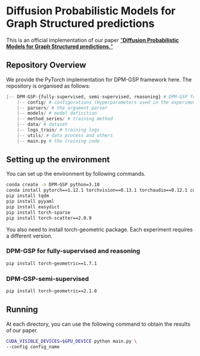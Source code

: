 # Diffusion Probabilistic Models for Graph Structured predictions
This is an official implementation of our paper ["**Diffusion Probabilistic Models for Graph Structured predictions.**"](https://arxiv.org/abs/2302.10506)

## Repository Overview
We provide the PyTorch implementation for DPM-GSP framework here. The repository is organised as follows:

```python
|-- DPM-GSP-{fully-supervised, semi-supervised, reasoning} # DPM-GSP for supervised node classification, semi-supervised node classification, and reasoning tasks
    |-- config/ # configurations (Hyperparameters used in the experiments are specified in the Appendix C of our paper.)
    |-- parsers/ # the argument parser
    |-- models/ # model definition
    |-- method_series/ # training method
    |-- data/ # dataset
    |-- logs_train/ # training logs
    |-- utils/ # data process and others
    |-- main.py # the training code
```

## Setting up the environment
You can set up the environment by following commands. 

```sh
conda create -n DPM-GSP python=3.10
conda install pytorch==1.12.1 torchvision==0.13.1 torchaudio==0.12.1 cudatoolkit=11.3 -c pytorch
pip install tqdm
pip install pyyaml
pip install easydict
pip install torch-sparse
pip install torch-scatter==2.0.9
```
You also need to install torch-geometric package. Each experiment requires a different version.

### DPM-GSP for fully-supervised and reasoning  
```sh
pip install torch-geometric==1.7.1
```

### DPM-GSP-semi-supervised  
```sh
pip install torch-geometric==2.1.0
```

## Running
At each directory, you can use the following command to obtain the results of our paper.

```sh
CUDA_VISIBLE_DEVICES=$GPU_DEVICE python main.py \
--config config_name
```
